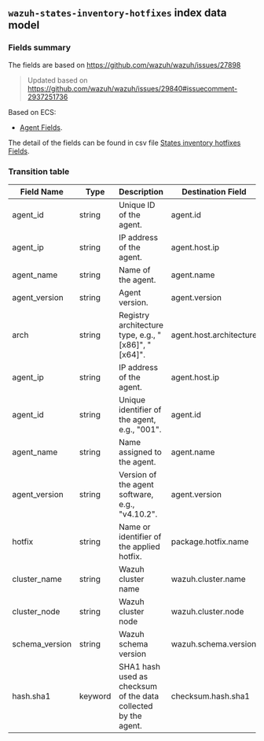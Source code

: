 ## `wazuh-states-inventory-hotfixes` index data model

### Fields summary

The fields are based on https://github.com/wazuh/wazuh/issues/27898

> Updated based on https://github.com/wazuh/wazuh/issues/29840#issuecomment-2937251736

Based on ECS:

- [Agent Fields](https://www.elastic.co/guide/en/ecs/current/ecs-agent.html).

The detail of the fields can be found in csv file [States inventory hotfixes Fields](fields.csv).

### Transition table

| Field Name     | Type    | Description                                                    | Destination Field       | Custom |
|----------------|---------|----------------------------------------------------------------|-------------------------|--------|
| agent_id       | string  | Unique ID of the agent.                                        | agent.id                | FALSE  |
| agent_ip       | string  | IP address of the agent.                                       | agent.host.ip           | TRUE   |
| agent_name     | string  | Name of the agent.                                             | agent.name              | FALSE  |
| agent_version  | string  | Agent version.                                                 | agent.version           | FALSE  |
| arch           | string  | Registry architecture type, e.g., "[x86]", "[x64]".            | agent.host.architecture | TRUE   |
| agent_ip       | string  | IP address of the agent.                                       | agent.host.ip           | TRUE   |
| agent_id       | string  | Unique identifier of the agent, e.g., "001".                   | agent.id                | FALSE  |
| agent_name     | string  | Name assigned to the agent.                                    | agent.name              | FALSE  |
| agent_version  | string  | Version of the agent software, e.g., "v4.10.2".                | agent.version           | FALSE  |
| hotfix         | string  | Name or identifier of the applied hotfix.                      | package.hotfix.name     | TRUE   |
| cluster_name   | string  | Wazuh cluster name                                             | wazuh.cluster.name      | TRUE   |
| cluster_node   | string  | Wazuh cluster node                                             | wazuh.cluster.node      | TRUE   |
| schema_version | string  | Wazuh schema version                                           | wazuh.schema.version    | TRUE   |
| hash.sha1      | keyword | SHA1 hash used as checksum of the data collected by the agent. | checksum.hash.sha1      | TRUE   |
